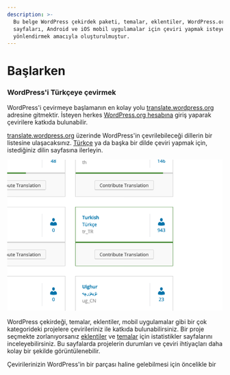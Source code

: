 ```yaml
---
description: >-
  Bu belge WordPress çekirdek paketi, temalar, eklentiler, WordPress.org meta
  sayfaları, Android ve iOS mobil uygulamalar için çeviri yapmak isteyenleri
  yönlendirmek amacıyla oluşturulmuştur.
---
```


# Başlarken

### WordPress'i Türkçeye çevirmek

WordPress'i çevirmeye başlamanın en kolay yolu [translate.wordpress.org](https://translate.wordpress.org) adresine gitmektir. İsteyen herkes [WordPress.org hesabına](https://login.wordpress.org/) giriş yaparak çevirilere katkıda bulunabilir.

[translate.wordpress.org](https://translate.wordpress.org) üzerinde WordPress'in çevrilebileceği dillerin bir listesine ulaşacaksınız. [Türkçe](https://translate.wordpress.org/locale/tr/) ya da başka bir dilde çeviri yapmak için, istediğiniz dilin sayfasına ilerleyin.

!["Contribute Translation" tuşuna basarak Türkçe bölümüne ulaşabilirsiniz](../.gitbook/assets/dil-listesi-turkce.png)

WordPress çekirdeği, temalar, eklentiler, mobil uygulamalar gibi bir çok kategorideki projelere çevirileriniz ile katkıda bulunabilirsiniz. Bir proje seçmekte zorlanıyorsanız [eklentiler](https://translate.wordpress.org/locale/tr/default/stats/plugins/) ve [temalar](https://translate.wordpress.org/locale/tr/default/stats/themes/) için istatistikler sayfalarını inceleyebilirsiniz. Bu sayfalarda projelerin durumları ve çeviri ihtiyaçları daha kolay bir şekilde görüntülenebilir.

Çevirilerinizin WordPress'in bir parçası haline gelebilmesi için öncelikle bir&#x20;
